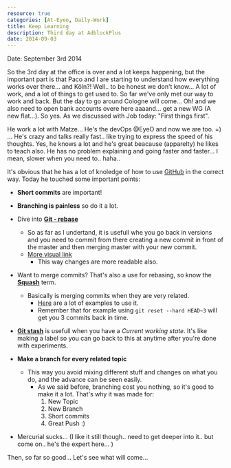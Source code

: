 ```yaml
---
resource: true
categories: [At-Eyeo, Daily-Work]
title: Keep Learning
description: Third day at AdblockPlus
date: 2014-09-03
---
```


Date: September 3rd 2014

So the 3rd day at the office is over and a lot keeps happening, but the important part is that Paco and I are starting to understand how everything works over there... and Köln?!  Well.. to be honest we don't know... A lot of work, and a lot of things to get used to. So far we've only met our way to work and back. But the day to go around Cologne will come... Oh! and we also need to open bank accounts overe here aaaand... get a new WG (A new flat...). So yes. As we discussed with Job today: "First things first". 

He work a lot with Matze... He's the devOps @EyeO and now we are too. =) ... He's crazy and talks really fast.. like trying to express the speed of his thoughts. Yes, he knows a lot and he's great beacause (apparelty) he likes to teach also. He has no problem explaining and going faster and faster... I mean, slower when you need to.. haha.. 

It's obvious that he has a lot of knoledge of how to use [GitHub](www.github.com) in the correct way. 
Today he touched some important points:

* **Short commits** are important!

* **Branching is painless** so do it a lot. 

* Dive into [**Git - rebase**](http://git-scm.com/docs/git-rebase)
  * So as far as I undertand, it is usefull whe you go back in versions and you need to commit from there creating a new commit in front of the master and then merging master with your new commit. 
  * [More visual link](http://git-scm.com/book/en/Git-Branching-Rebasing)
    * This way changes are more readable also. 

* Want to merge commits? That's also a use for rebasing, so know the [**Squash**](http://git-scm.com/book/en/Git-Tools-Rewriting-History) term. 
  * Basically is merging commits when they are very related. 
    * [Here](http://stackoverflow.com/questions/5189560/squash-my-last-x-commits-together-using-git) are a lot of examples to use it.
    * Remember that for example using `git reset --hard HEAD~3` will get you 3 commits back in time. 
    
* [**Git stash**](http://git-scm.com/docs/git-stash) is usefull when you have a *Current working state*. It's like making a label so you can go back to this at anytime after you're done with experiments. 

* **Make a branch for every related topic**
  * This way you avoid mixing different stuff and changes on what you do, and the advance can be seen easily. 
    * As we said before, branching cost you nothing, so it's good to make it a lot. That's why it was made for: 
      1. New Topic
      2. New Branch
      3. Short commits
      4. Great Push :) 
      
      
* Mercurial sucks... (I like it still though.. need to get deeper into it.. but come on.. he's the expert here... )
      
Then, so far so good... Let's see what will come... 
